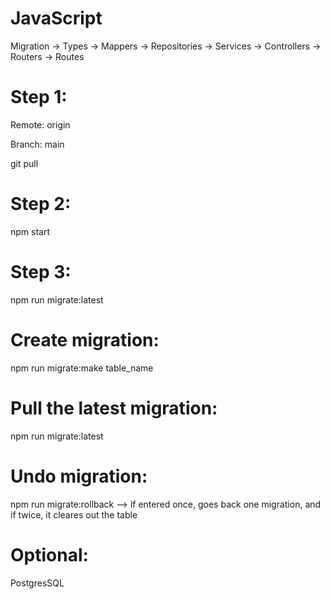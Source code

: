 # JavaScript

Migration -> Types -> Mappers -> Repositories -> Services -> Controllers -> Routers -> Routes

# Step 1:
Remote: origin

Branch: main

git pull

# Step 2:
npm start
# Step 3:
npm run migrate:latest


# Create migration:
npm run migrate:make table_name

# Pull the latest migration:
npm run migrate:latest

# Undo migration:
npm run migrate:rollback --> if entered once, goes back one migration, and if twice, it cleares out the table

# Optional:
PostgresSQL
